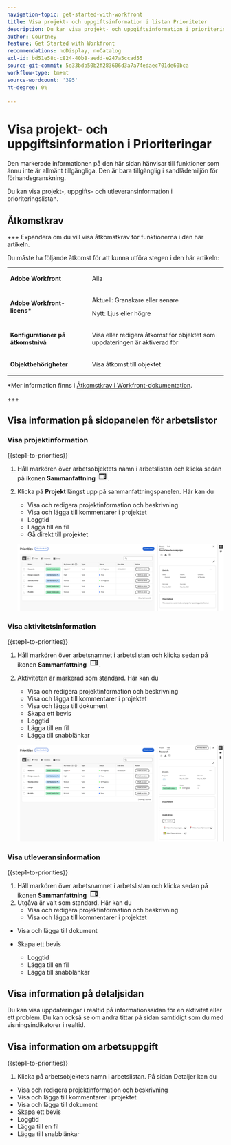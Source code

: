 ```yaml
---
navigation-topic: get-started-with-workfront
title: Visa projekt- och uppgiftsinformation i listan Prioriteter
description: Du kan visa projekt- och uppgiftsinformation i prioriteringslistan.
author: Courtney
feature: Get Started with Workfront
recommendations: noDisplay, noCatalog
exl-id: bd51e58c-c824-40b8-aedd-e247a5ccad55
source-git-commit: 5e33bdb50b2f283606d3a7a74edaec701de60bca
workflow-type: tm+mt
source-wordcount: '395'
ht-degree: 0%

---
```


# Visa projekt- och uppgiftsinformation i Prioriteringar

<span class="preview">Den markerade informationen på den här sidan hänvisar till funktioner som ännu inte är allmänt tillgängliga. Den är bara tillgänglig i sandlådemiljön för förhandsgranskning.</span>

Du kan visa projekt-, uppgifts- och utleveransinformation i prioriteringslistan.

## Åtkomstkrav

+++ Expandera om du vill visa åtkomstkrav för funktionerna i den här artikeln.

Du måste ha följande åtkomst för att kunna utföra stegen i den här artikeln:

<table style="table-layout:auto"> 
 <col> 
 </col> 
 <col> 
 </col> 
 <tbody> 
  <tr> 
   <td role="rowheader"><strong>Adobe Workfront</strong></td> 
   <td> <p>Alla</p> </td> 
  </tr> 
  <tr> 
   <td role="rowheader"><strong>Adobe Workfront-licens*</strong></td> 
   <td> 
   <p>Aktuell: Granskare eller senare</p>
   <p>Nytt: Ljus eller högre</p> 
   </td> 
  </tr> 
  <tr> 
   <td role="rowheader"><strong>Konfigurationer på åtkomstnivå</strong></td> 
   <td> <p>Visa eller redigera åtkomst för objektet som uppdateringen är aktiverad för</p></td> 
  </tr> 
  <tr> 
   <td role="rowheader"><strong>Objektbehörigheter</strong></td> 
   <td> <p>Visa åtkomst till objektet</p></td> 
  </tr> 
 </tbody> 
</table>

*Mer information finns i [Åtkomstkrav i Workfront-dokumentation](/help/quicksilver/administration-and-setup/add-users/access-levels-and-object-permissions/access-level-requirements-in-documentation.md).

+++

## Visa information på sidopanelen för arbetslistor

### Visa projektinformation

{{step1-to-priorities}}

1. Håll markören över arbetsobjektets namn i arbetslistan och klicka sedan på ikonen **Sammanfattning** ![Öppna sammanfattningsikonen](assets/summary-icon.png).
1. Klicka på **Projekt** längst upp på sammanfattningspanelen. Här kan du
   * Visa och redigera projektinformation och beskrivning
   * Visa och lägga till kommentarer i projektet
   * Loggtid
   * Lägga till en fil
   * <span class="preview">Gå direkt till projektet</span>

   ![projektinformation](assets/project-details.png)
   <!--new screen for prod ![](assets/project-details-new.png)-->

### Visa aktivitetsinformation

{{step1-to-priorities}}

1. Håll markören över arbetsnamnet i arbetslistan och klicka sedan på ikonen **Sammanfattning** ![öppna sammanfattningsikonen](assets/summary-icon.png).
1. Aktiviteten är markerad som standard. Här kan du
   * Visa och redigera projektinformation och beskrivning
   * Visa och lägga till kommentarer i projektet
   * <span class="preview">Visa och lägga till dokument</span>
   * <span class="preview">Skapa ett bevis</span>
   * Loggtid
   * Lägga till en fil
   * Lägga till snabblänkar

   ![aktivitetsinformation](assets/task-details.png)
   <!--new screen for prod ![](assets/task-details-new.png)-->

### Visa utleveransinformation

{{step1-to-priorities}}

1. Håll markören över arbetsnamnet i arbetslistan och klicka sedan på ikonen **Sammanfattning** ![öppna sammanfattningsikonen](assets/summary-icon.png).
1. Utgåva är valt som standard. Här kan du
   * Visa och redigera projektinformation och beskrivning
   * Visa och lägga till kommentarer i projektet
* <span class="preview">Visa och lägga till dokument</span>
* <span class="preview">Skapa ett bevis</span>
   * Loggtid
   * Lägga till en fil
   * Lägga till snabblänkar

  <!--new screen for prod ![issue details](assets/issue-details.png)-->

## Visa information på detaljsidan

<span class="preview">Du kan visa uppdateringar i realtid på informationssidan för en aktivitet eller ett problem. Du kan också se om andra tittar på sidan samtidigt som du med visningsindikatorer i realtid.</span>

## Visa information om arbetsuppgift

{{step1-to-priorities}}

1. Klicka på arbetsobjektets namn i arbetslistan. På sidan Detaljer kan du

* Visa och redigera projektinformation och beskrivning
* Visa och lägga till kommentarer i projektet
* <span class="preview">Visa och lägga till dokument</span>
* <span class="preview">Skapa ett bevis</span>
* Loggtid
* Lägga till en fil
* Lägga till snabblänkar

<!-- screenshot for prod-->